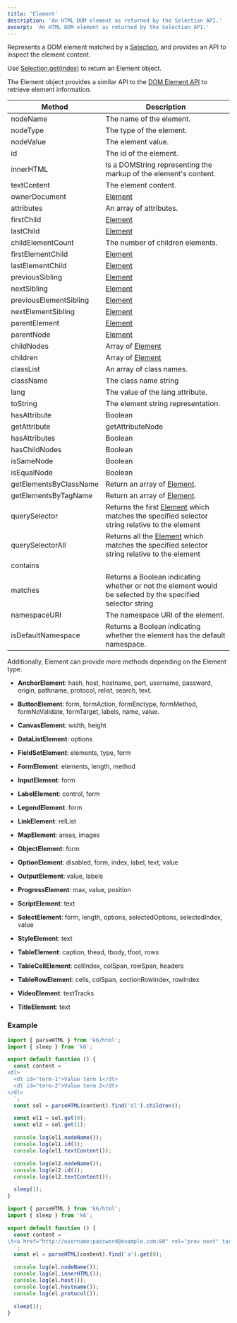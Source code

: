 ```yaml
---
title: 'Element'
description: 'An HTML DOM element as returned by the Selection API.'
excerpt: 'An HTML DOM element as returned by the Selection API.'
---
```


Represents a DOM element matched by a [Selection](/v0.32/javascript-api/k6-html/selection),
and provides an API to inspect the element content.

Use [Selection.get(index)](/v0.32/javascript-api/k6-html/selection/selection-get-index) to return an Element object.

The Element object provides a similar API to the [DOM Element API](https://developer.mozilla.org/en-US/Web/API/Element) to retrieve element information.

| Method                 | Description                                                                                                                            |
| ---------------------- | -------------------------------------------------------------------------------------------------------------------------------------- |
| nodeName               | The name of the element.                                                                                                               |
| nodeType               | The type of the element.                                                                                                               |
| nodeValue              | The element value.                                                                                                                     |
| id                     | The id of the element.                                                                                                                 |
| innerHTML              | Is a DOMString representing the markup of the element's content.                                                                       |
| textContent            | The element content.                                                                                                                   |
| ownerDocument          | [Element](/v0.32/javascript-api/k6-html/element)                                                                                       |
| attributes             | An array of attributes.                                                                                                                |
| firstChild             | [Element](/v0.32/javascript-api/k6-html/element)                                                                                       |
| lastChild              | [Element](/v0.32/javascript-api/k6-html/element)                                                                                       |
| childElementCount      | The number of children elements.                                                                                                       |
| firstElementChild      | [Element](/v0.32/javascript-api/k6-html/element)                                                                                       |
| lastElementChild       | [Element](/v0.32/javascript-api/k6-html/element)                                                                                       |
| previousSibling        | [Element](/v0.32/javascript-api/k6-html/element)                                                                                       |
| nextSibling            | [Element](/v0.32/javascript-api/k6-html/element)                                                                                       |
| previousElementSibling | [Element](/v0.32/javascript-api/k6-html/element)                                                                                       |
| nextElementSibling     | [Element](/v0.32/javascript-api/k6-html/element)                                                                                       |
| parentElement          | [Element](/v0.32/javascript-api/k6-html/element)                                                                                       |
| parentNode             | [Element](/v0.32/javascript-api/k6-html/element)                                                                                       |
| childNodes             | Array of [Element](/v0.32/javascript-api/k6-html/element)                                                                              |
| children               | Array of [Element](/v0.32/javascript-api/k6-html/element)                                                                              |
| classList              | An array of class names.                                                                                                               |
| className              | The class name string                                                                                                                  |
| lang                   | The value of the lang attribute.                                                                                                       |
| toString               | The element string representation.                                                                                                     |
| hasAttribute           | Boolean                                                                                                                                |
| getAttribute           | getAttributeNode                                                                                                                       |
| hasAttributes          | Boolean                                                                                                                                |
| hasChildNodes          | Boolean                                                                                                                                |
| isSameNode             | Boolean                                                                                                                                |
| isEqualNode            | Boolean                                                                                                                                |
| getElementsByClassName | Return an array of [Element](/v0.32/javascript-api/k6-html/element).                                                                   |
| getElementsByTagName   | Return an array of [Element](/v0.32/javascript-api/k6-html/element).                                                                   |
| querySelector          | Returns the first [Element](/v0.32/javascript-api/k6-html/element) which matches the specified selector string relative to the element |
| querySelectorAll       | Returns all the [Element](/v0.32/javascript-api/k6-html/element) which matches the specified selector string relative to the element   |
| contains               |                                                                                                                                        |
| matches                | Returns a Boolean indicating whether or not the element would be selected by the specified selector string                             |
| namespaceURI           | The namespace URI of the element.                                                                                                      |
| isDefaultNamespace     | Returns a Boolean indicating whether the element has the default namespace.                                                            |

Additionally, Element can provide more methods depending on the Element type.

- **AnchorElement**: hash, host, hostname, port, username, password, origin, pathname, protocol, relist, search, text.

- **ButtonElement**: form, formAction, formEnctype, formMethod, formNoValidate, formTarget, labels, name, value.

- **CanvasElement**: width, height

- **DataListElement**: options

- **FieldSetElement**: elements, type, form

- **FormElement**: elements, length, method

- **InputElement**: form

- **LabelElement**: control, form

- **LegendElement**: form

- **LinkElement**: relList

- **MapElement**: areas, images

- **ObjectElement**: form

- **OptionElement**: disabled, form, index, label, text, value

- **OutputElement**: value, labels

- **ProgressElement**: max, value, position

- **ScriptElement**: text

- **SelectElement**: form, length, options, selectedOptions, selectedIndex, value

- **StyleElement**: text

- **TableElement**: caption, thead, tbody, tfoot, rows

- **TableCellElement**: cellIndex, colSpan, rowSpan, headers

- **TableRowElement**: cells, colSpan, sectionRowIndex, rowIndex

- **VideoElement**: textTracks

- **TitleElement**: text

### Example

<CodeGroup labels={[]}>

```javascript
import { parseHTML } from 'k6/html';
import { sleep } from 'k6';

export default function () {
  const content = `
<dl>
  <dt id="term-1">Value term 1</dt>
  <dt id="term-2">Value term 2</dt>
</dl>
  `;
  const sel = parseHTML(content).find('dl').children();

  const el1 = sel.get(0);
  const el2 = sel.get(1);

  console.log(el1.nodeName());
  console.log(el1.id());
  console.log(el1.textContent());

  console.log(el2.nodeName());
  console.log(el2.id());
  console.log(el2.textContent());

  sleep(1);
}
```

</CodeGroup>

<CodeGroup labels={[]}>

```javascript
import { parseHTML } from 'k6/html';
import { sleep } from 'k6';

export default function () {
  const content = `
\t<a href="http://username:password@example.com:80" rel="prev next" target="_self" type="rare" accesskey="q" hreflang="en-US" media="print">6</a>
  `;
  const el = parseHTML(content).find('a').get(0);

  console.log(el.nodeName());
  console.log(el.innerHTML());
  console.log(el.host());
  console.log(el.hostname());
  console.log(el.protocol());

  sleep(1);
}
```

</CodeGroup>
